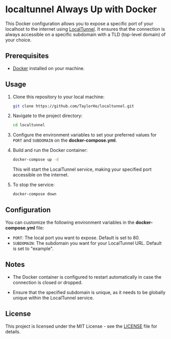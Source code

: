 # localtunnel Always Up with Docker


This Docker configuration allows you to expose a specific port of your localhost to the internet using [LocalTunnel](https://localtunnel.github.io/www/). It ensures that the connection is always accessible on a specific subdomain with a TLD (top-level domain) of your choice.

## Prerequisites

- [Docker](https://www.docker.com/) installed on your machine.

## Usage

1. Clone this repository to your local machine:

    ```bash
    git clone https://github.com/TaylorHo/localtunnel.git
    ```

2. Navigate to the project directory:

    ```bash
    cd localtunnel
    ```

3. Configure the environment variables to set your preferred values for `PORT` and `SUBDOMAIN` on the **docker-compose.yml**.

4. Build and run the Docker container:

    ```bash
    docker-compose up -d
    ```

   This will start the LocalTunnel service, making your specified port accessible on the internet.

5. To stop the service:

    ```bash
    docker-compose down
    ```

## Configuration

You can customize the following environment variables in the **docker-compose.yml** file:

- `PORT`: The local port you want to expose. Default is set to 80.
- `SUBDOMAIN`: The subdomain you want for your LocalTunnel URL. Default is set to "example".

## Notes

- The Docker container is configured to restart automatically in case the connection is closed or dropped.

- Ensure that the specified subdomain is unique, as it needs to be globally unique within the LocalTunnel service.

## License

This project is licensed under the MIT License - see the [LICENSE](./LICENSE) file for details.